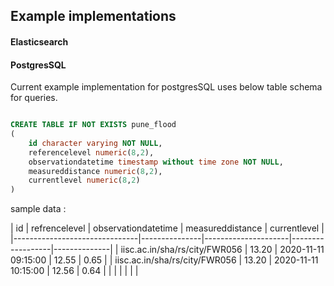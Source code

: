 Example implementations
-----------------------

#### Elasticsearch ####


#### PostgresSQL ####

Current example implementation for postgresSQL uses below table schema for queries.

~~~sql

CREATE TABLE IF NOT EXISTS pune_flood
(
    id character varying NOT NULL,
    referencelevel numeric(8,2),
    observationdatetime timestamp without time zone NOT NULL,
    measureddistance numeric(8,2),
    currentlevel numeric(8,2)
)

~~~

sample data :
<table>
| id                            | refrencelevel | observationdatetime | measureddistance | currentlevel |
|-------------------------------|---------------|---------------------|------------------|--------------|
| iisc.ac.in/sha/rs/city/FWR056 | 13.20         | 2020-11-11 09:15:00 | 12.55            | 0.65         |
| iisc.ac.in/sha/rs/city/FWR056 | 13.20         | 2020-11-11 10:15:00 | 12.56            | 0.64         |
|                               |               |                     |                  |              |
</table>